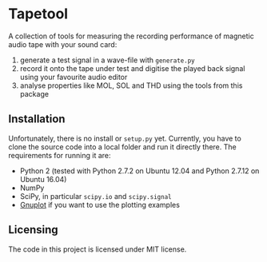 Tapetool
========

A collection of tools for measuring the recording performance of magnetic audio tape with your sound card:

1. generate a test signal in a wave-file with `generate.py`
2. record it onto the tape under test and digitise the played back signal using your favourite audio editor
3. analyse properties like MOL, SOL and THD using the tools from this package

Installation
------------

Unfortunately, there is no install or `setup.py` yet. Currently, you have to clone the source code into a local folder and run it directly there. The requirements for running it are:

* Python 2 (tested with Python 2.7.2 on Ubuntu 12.04 and Python 2.7.12 on Ubuntu 16.04)
* NumPy
* SciPy, in particular `scipy.io` and `scipy.signal`
* [Gnuplot](http://gnuplot.info/) if you want to use the plotting examples

Licensing
---------

The code in this project is licensed under MIT license.

